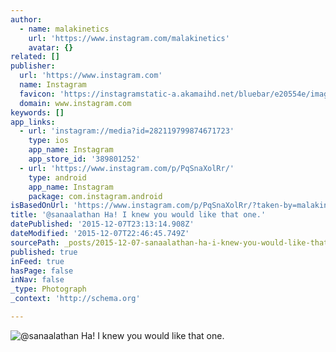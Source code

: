 ```yaml
---
author:
  - name: malakinetics
    url: 'https://www.instagram.com/malakinetics'
    avatar: {}
related: []
publisher:
  url: 'https://www.instagram.com'
  name: Instagram
  favicon: 'https://instagramstatic-a.akamaihd.net/bluebar/e20554e/images/ico/favicon.ico'
  domain: www.instagram.com
keywords: []
app_links:
  - url: 'instagram://media?id=282119799874671723'
    type: ios
    app_name: Instagram
    app_store_id: '389801252'
  - url: 'https://www.instagram.com/p/PqSnaXolRr/'
    type: android
    app_name: Instagram
    package: com.instagram.android
isBasedOnUrl: 'https://www.instagram.com/p/PqSnaXolRr/?taken-by=malakinetics'
title: '@sanaalathan Ha! I knew you would like that one.'
datePublished: '2015-12-07T23:13:14.908Z'
dateModified: '2015-12-07T22:46:45.749Z'
sourcePath: _posts/2015-12-07-sanaalathan-ha-i-knew-you-would-like-that-one.md
published: true
inFeed: true
hasPage: false
inNav: false
_type: Photograph
_context: 'http://schema.org'

---
```

![&commat;sanaalathan Ha&excl; I knew you would like that one&period;](https://scontent.cdninstagram.com/hphotos-xfa1/t51.2885-15/e15/11190971_975282475850235_994944631_n.jpg)